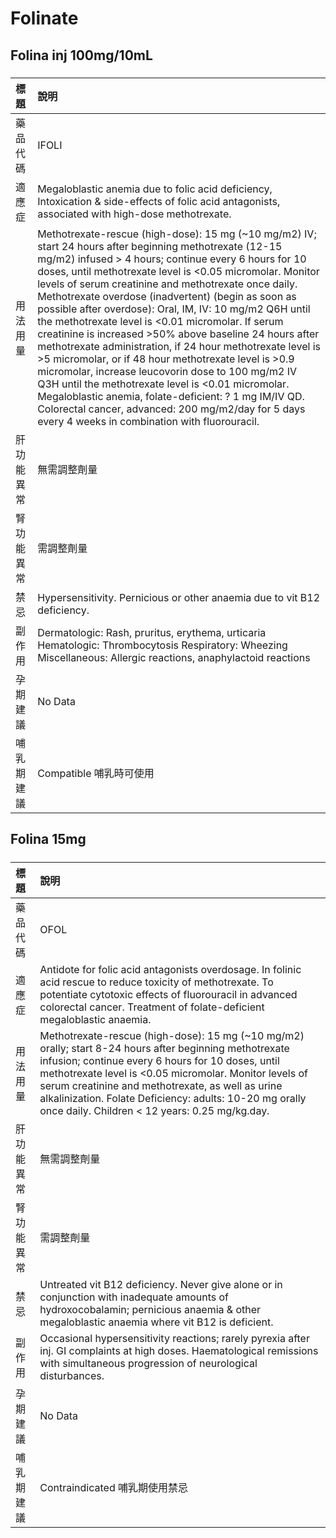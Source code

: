 # Folinate

## Folina inj 100mg/10mL

##### 

| 標題       | 說明                                                                                                                                                                                                                                                                                                                                                                                                                                                                                                                                                                                                                                                                                                                                                                                                                                                                                                                    |
|:-----------|:------------------------------------------------------------------------------------------------------------------------------------------------------------------------------------------------------------------------------------------------------------------------------------------------------------------------------------------------------------------------------------------------------------------------------------------------------------------------------------------------------------------------------------------------------------------------------------------------------------------------------------------------------------------------------------------------------------------------------------------------------------------------------------------------------------------------------------------------------------------------------------------------------------------------|
| 藥品代碼   | IFOLI                                                                                                                                                                                                                                                                                                                                                                                                                                                                                                                                                                                                                                                                                                                                                                                                                                                                                                                   |
| 適應症     | Megaloblastic anemia due to folic acid deficiency, Intoxication & side-effects of folic acid antagonists, associated with high-dose methotrexate.                                                                                                                                                                                                                                                                                                                                                                                                                                                                                                                                                                                                                                                                                                                                                                       |
| 用法用量   | Methotrexate-rescue (high-dose): 15 mg (~10 mg/m2) IV; start 24 hours after beginning methotrexate (12-15 mg/m2) infused > 4 hours; continue every 6 hours for 10 doses, until methotrexate level is <0.05 micromolar. Monitor levels of serum creatinine and methotrexate once daily. Methotrexate overdose (inadvertent) (begin as soon as possible after overdose): Oral, IM, IV: 10 mg/m2 Q6H until the methotrexate level is <0.01 micromolar. If serum creatinine is increased >50% above baseline 24 hours after methotrexate administration, if 24 hour methotrexate level is >5 micromolar, or if 48 hour methotrexate level is >0.9 micromolar, increase leucovorin dose to 100 mg/m2 IV Q3H until the methotrexate level is <0.01 micromolar. Megaloblastic anemia, folate-deficient: ? 1 mg IM/IV QD. Colorectal cancer, advanced: 200 mg/m2/day for 5 days every 4 weeks in combination with fluorouracil. |
| 肝功能異常 | 無需調整劑量                                                                                                                                                                                                                                                                                                                                                                                                                                                                                                                                                                                                                                                                                                                                                                                                                                                                                                            |
| 腎功能異常 | 需調整劑量                                                                                                                                                                                                                                                                                                                                                                                                                                                                                                                                                                                                                                                                                                                                                                                                                                                                                                              |
| 禁忌       | Hypersensitivity. Pernicious or other anaemia due to vit B12 deficiency.                                                                                                                                                                                                                                                                                                                                                                                                                                                                                                                                                                                                                                                                                                                                                                                                                                                |
| 副作用     | Dermatologic: Rash, pruritus, erythema, urticaria Hematologic: Thrombocytosis Respiratory: Wheezing Miscellaneous: Allergic reactions, anaphylactoid reactions                                                                                                                                                                                                                                                                                                                                                                                                                                                                                                                                                                                                                                                                                                                                                          |
| 孕期建議   | No Data                                                                                                                                                                                                                                                                                                                                                                                                                                                                                                                                                                                                                                                                                                                                                                                                                                                                                                                 |
| 哺乳期建議 | Compatible 哺乳時可使用                                                                                                                                                                                                                                                                                                                                                                                                                                                                                                                                                                                                                                                                                                                                                                                                                                                                                                 |

## Folina 15mg

##### 

| 標題       | 說明                                                                                                                                                                                                                                                                                                                                                                                    |
|:-----------|:----------------------------------------------------------------------------------------------------------------------------------------------------------------------------------------------------------------------------------------------------------------------------------------------------------------------------------------------------------------------------------------|
| 藥品代碼   | OFOL                                                                                                                                                                                                                                                                                                                                                                                    |
| 適應症     | Antidote for folic acid antagonists overdosage. In folinic acid rescue to reduce toxicity of methotrexate. To potentiate cytotoxic effects of fluorouracil in advanced colorectal cancer. Treatment of folate-deficient megaloblastic anaemia.                                                                                                                                          |
| 用法用量   | Methotrexate-rescue (high-dose): 15 mg (~10 mg/m2) orally; start 8-24 hours after beginning methotrexate infusion; continue every 6 hours for 10 doses, until methotrexate level is <0.05 micromolar. Monitor levels of serum creatinine and methotrexate, as well as urine alkalinization. Folate Deficiency: adults: 10-20 mg orally once daily. Children < 12 years: 0.25 mg/kg.day. |
| 肝功能異常 | 無需調整劑量                                                                                                                                                                                                                                                                                                                                                                            |
| 腎功能異常 | 需調整劑量                                                                                                                                                                                                                                                                                                                                                                              |
| 禁忌       | Untreated vit B12 deficiency. Never give alone or in conjunction with inadequate amounts of hydroxocobalamin; pernicious anaemia & other megaloblastic anaemia where vit B12 is deficient.                                                                                                                                                                                              |
| 副作用     | Occasional hypersensitivity reactions; rarely pyrexia after inj. GI complaints at high doses. Haematological remissions with simultaneous progression of neurological disturbances.                                                                                                                                                                                                     |
| 孕期建議   | No Data                                                                                                                                                                                                                                                                                                                                                                                 |
| 哺乳期建議 | Contraindicated 哺乳期使用禁忌                                                                                                                                                                                                                                                                                                                                                          |

